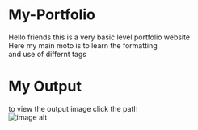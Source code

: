 # My-Portfolio <br>
Hello friends this is a very basic level portfolio website<br>
Here my main moto is to learn the formatting<br>
and use of differnt tags<br>
# My Output
to view the output image click the path<br>
![image alt]()
